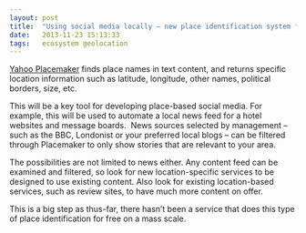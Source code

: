 ```yaml
---
layout: post
title:  "Using social media locally – new place identification system from Yahoo is a major step"
date:   2013-11-23 15:13:33
tags:   ecosystem geolocation
---
```


<a href="http://developer.yahoo.com/geo/placemaker/guide/">Yahoo Placemaker</a> finds place names in text content, and returns specific location information such as latitude, longitude, other names, political borders, size, etc.

This will be a key tool for developing place-based social media. For example, this will be used to automate a local news feed for a hotel websites and message boards.  News sources selected by management – such as the BBC, Londonist or your preferred local blogs – can be filtered through Placemaker to only show stories that are relevant to your area.

The possibilities are not limited to news either. Any content feed can be examined and filtered, so look for new location-specific services to be designed to use existing content. Also look for existing location-based services, such as review sites, to have much more content on offer.

This is a big step as thus-far, there hasn’t been a service that does this type of place identification for free on a mass scale.
